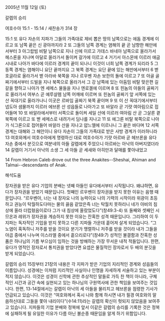 2005년 11월 12일 (토)

갈렙의 승리



여호수아 15:1 - 15:14 / 새찬송가 314 장


15:1 또 유다 자손의 지파가 그들의 가족대로 제비 뽑은 땅의 남쪽으로는 에돔 경계에 이르고 또 남쪽 끝은 신 광야까지라 2 또 그들의 남쪽 경계는 염해의 끝 곧 남향한 해만에서부터 3 아그랍빔 비탈 남쪽으로 지나 신에 이르고 가데스 바네아 남쪽으로 올라가서 헤스론을 지나며 아달로 올라가서 돌이켜 갈가에 이르고 4 거기서 아스몬에 이르러 애굽 시내로 나아가 바다에 이르러 경계의 끝이 되나니 이것이 너희 남쪽 경계가 되리라 5 그 동쪽 경계는 염해이니 요단 끝까지요 그 북쪽 경계는 요단 끝에 있는 해만에서부터 6 벧 호글라로 올라가서 벧 아라바 북쪽을 지나 르우벤 자손 보한의 돌에 이르고 7 또 아골 골짜기에서부터 드빌을 지나 북쪽으로 올라가서 그 강 남쪽에 있는 아둠밈 비탈 맞은편 길갈을 향하고 나아가 엔 세메스 물들을 지나 엔로겔에 이르며 8 또 힌놈의 아들의 골짜기로 올라가서 여부스 곧 예루살렘 남쪽 어깨에 이르며 또 힌놈의 골짜기 앞 서쪽에 있는 산 꼭대기로 올라가나니 이곳은 르바임 골짜기 북쪽 끝이며 9 또 이 산 꼭대기에서부터 넵도아 샘물까지 이르러 에브론 산 성읍들로 나아가고 또 바알라 곧 기럇 여아림으로 접어들며 10 또 바알라에서부터 서쪽으로 돌이켜 세일 산에 이르러 여아림 산 곧 그살론 곁 북쪽에 이르고 또 벧 세메스로 내려가서 딤나를 지나고 11 또 에그론 비탈 북쪽으로 나아가 식그론으로 접어들어 바알라 산을 지나고 얍느엘에 이르나니 그 끝은 바다며 12 서쪽 경계는 대해와 그 해안이니 유다 자손이 그들의 가족대로 받은 사방 경계가 이러하니라 13 여호와께서 여호수아에게 명령하신 대로 여호수아가 기럇 아르바 곧 헤브론을 유다 자손 중에서 분깃으로 여분네의 아들 갈렙에게 주었으니 아르바는 아낙의 아버지였더라 14 갈렙이 거기서 아낙의 소생 그 세 아들 곧 세새와 아히만과 달매를 쫓아내었고 

14 From Hebron Caleb drove out the three Anakites--Sheshai, Ahiman and Talmai--descendants of Anak.

해석도움





장자권을 받은 유다 
기업의 분배는 넷째 아들인 유다에서부터 시작됩니다. 왜냐하면, 유다가 장자권을 받았기 때문입니다. 첫째인 르우벤이 장자권을 받지 못한 이유는 음행 때문입니다. “르우벤아, 너는 내 장자요 나의 능력이요 나의 기력의 시작이라 위광이 초등하고 권능이 탁월하도다마는 물의 끓음 같았은즉 너는 탁월치 못하리니 네가 아비의 침상에 올라 더럽혔음이로다 그가 내 침상에 올랐었도다”(창49:3-4) 또 둘째와 셋째인 시므온과 레위가 장자권을 계승하지 못한 이유는 잔혹한 성격 때문입니다. 그리하여 이 두 지파는 독자적인 기업을 받지 못하고 다른 지파들 가운데 흩어져 살게 되었습니다. “그 노염이 혹독하니 저주를 받을 것이요 분기가 맹렬하니 저주를 받을 것이라 내가 그들을 야곱 중에서 나누며 이스라엘 중에서 흩으리로다”(창49:7) 성적인 불결함과 잔혹한 성품은 하나님의 기름 부으심이 임하는 것을 방해하는 가장 무서운 내적 적들입니다. 한편, 유다가 영적인 장자로서 통치권을 받았다면 요셉은 물질적인 장자로서 두 배의 분깃을 받게 되었습니다. 

갈렙의 승리 
15장부터 21장의 내용은 각 지파가 받은 기업의 지리적인 경계와 성읍들의 이름입니다. 성경에는 이처럼 지리적인 사실이나 인명을 자세하게 서술하고 있는 부분이 적지 않습니다. 이것은 성경이 신학에 관한 추상적인 말들로 가득 찬 책이 아니라, 구체적인 시간과 공간 속에 실현되고 있는 하나님의 구원역사에 관한 책임을 보여주는 것입니다. 한편, 13-14절에서는 갈렙이 아낙의 세 아들을 물리치고 헤브론을 점령한 기사가 언급되고 있습니다. 이것은 “여호와께서 혹시 나와 함께 하시면 내가 필경 여호와의 말씀하신대로 그들을 쫓아 내리이다”(수14:11)라는 갈렙의 확신이 헛되지 않았음을 보여주고 있습니다. 지파들의 기업 분배와 정복에 앞서 이같은 갈렙의 승리를 기록한 것은 정복에 실패하게 될 유일한 이유가 다름 아닌 불순종 때문임을 알게 하기 위함입니다.